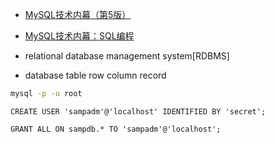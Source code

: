 - [MySQL技术内幕（第5版）](http://product.dangdang.com/1174890195.html)
- [MySQL技术内幕：SQL编程](http://product.dangdang.com/22646462.html)

- relational database management system[RDBMS]
- database table row column record

```bash
mysql -p -u root
```
```mysql
CREATE USER 'sampadm'@'localhost' IDENTIFIED BY 'secret';

GRANT ALL ON sampdb.* TO 'sampadm'@'localhost';
```





